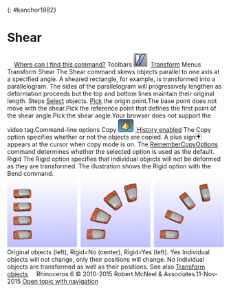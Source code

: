 ---
---

{: #kanchor1982}
# Shear
 [![images/transparent.gif](images/transparent.gif)Where can I find this command?](javascript:void(0);) Toolbars
![images/shear.png](images/shear.png) [Transform](transform-toolbar.html) 
Menus
Transform
Shear
The Shear command skews objects parallel to one axis at a specified angle.
A sheared rectangle, for example, is transformed into a parallelogram. The sides of the parallelogram will progressively lengthen as deformation proceeds but the top and bottom lines maintain their original length.
Steps
 [Select](select-objects.html) objects. [Pick](pick-location.html) the origin point.The base point does not move with the shear.Pick the reference point that defines the first point of the shear angle.Pick the shear angle.Your browser does not support the video tag.Command-line options
Copy
![images/history-tag.png](images/history-tag.png) [&#160;History enabled](historyenabled.html) 
The Copy option specifies whether or not the objects are copied. A plus sign![images/copyplus.png](images/copyplus.png)appears at the cursor when copy mode is on.
The [RememberCopyOptions](remembercopyoptions.html) command determines whether the selected option is used as the default.
Rigid
The Rigid option specifies that individual objects will not be deformed as they are transformed.
The illustration shows the Rigid option with the Bend command.
![images/rigid-bend.png](images/rigid-bend.png)
Original objects (left), Rigid=No (center), Rigid=Yes (left).
Yes
Individual objects will not change, only their positions will change.
No
Individual objects are transformed as well as their positions.
See also
 [Transform objects](sak-transform.html) 
&#160;
&#160;
Rhinoceros 6 © 2010-2015 Robert McNeel &amp; Associates.11-Nov-2015
 [Open topic with navigation](shear.html) 

